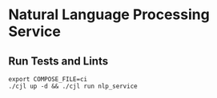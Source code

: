 # Natural Language Processing Service

## Run Tests and Lints

```
export COMPOSE_FILE=ci
./cjl up -d && ./cjl run nlp_service
```
